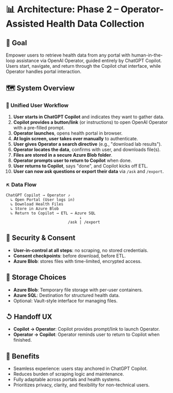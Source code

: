 # 📊 Architecture: Phase 2 – Operator-Assisted Health Data Collection

## 🌟 Goal
Empower users to retrieve health data from any portal with human-in-the-loop assistance via OpenAI Operator, guided entirely by ChatGPT Copilot. Users start, navigate, and return through the Copilot chat interface, while Operator handles portal interaction.

## 🗺 System Overview

### 👤 Unified User Workflow
1. **User starts in ChatGPT Copilot** and indicates they want to gather data.
2. **Copilot provides a button/link** (or instructions) to open OpenAI Operator with a pre-filled prompt.
3. **Operator launches**, opens health portal in browser.
4. **At login screen, user takes over manually** to authenticate.
5. **User gives Operator a search directive** (e.g., "download lab results").
6. **Operator locates the data**, confirms with user, and downloads file(s).
7. **Files are stored in a secure Azure Blob folder**.
8. **Operator prompts user to return to Copilot** when done.
9. **User returns to Copilot**, says "done", and Copilot kicks off ETL.
10. **User can now ask questions or export their data** via `/ask` and `/export`.

### ↖️ Data Flow
```
ChatGPT Copilot → Operator ⤴
  ↳ Open Portal (User logs in)
  ↳ Download Health Files
  ↳ Store in Azure Blob
  ↳ Return to Copilot → ETL → Azure SQL
                                ↓
                           /ask | /export
```

## 🔐 Security & Consent
- **User-in-control at all steps**: no scraping, no stored credentials.
- **Consent checkpoints**: before download, before ETL.
- **Azure Blob**: stores files with time-limited, encrypted access.

## 📆 Storage Choices
- **Azure Blob**: Temporary file storage with per-user containers.
- **Azure SQL**: Destination for structured health data.
- Optional: Vault-style interface for managing files.

## ↺ Handoff UX
- **Copilot → Operator**: Copilot provides prompt/link to launch Operator.
- **Operator → Copilot**: Operator reminds user to return to Copilot when finished.

## 🧠 Benefits
- Seamless experience: users stay anchored in ChatGPT Copilot.
- Reduces burden of scraping logic and maintenance.
- Fully adaptable across portals and health systems.
- Prioritizes privacy, clarity, and flexibility for non-technical users.